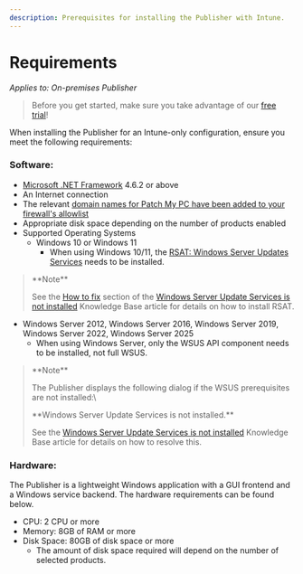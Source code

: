 ```yaml
---
description: Prerequisites for installing the Publisher with Intune.
---
```


# Requirements

_Applies to: On-premises Publisher_

<blockquote class="wp-block-quote">
<p>Before you get started, make sure you take advantage of our <a href="https://patchmypc.com/free-trial">free trial</a>!</p>
</blockquote>

When installing the Publisher for an Intune-only configuration, ensure you meet the following requirements:

### Software:

* [Microsoft .NET Framework](https://learn.microsoft.com/en-us/dotnet/framework/migration-guide/versions-and-dependencies) 4.6.2 or above
* An Internet connection
* The relevant [domain names for Patch My PC have been added to your firewall's allowlist](https://patchmypc.com/list-of-domains-used-for-downloads-in-patch-my-pc-update-catalog)
* Appropriate disk space depending on the number of products enabled
* Supported Operating Systems
  * Windows 10 or Windows 11
    * When using Windows 10/11, the [RSAT: Windows Server Updates Services](https://docs.microsoft.com/en-us/windows-server/remote/remote-server-administration-tools#BKMK_Thresh) needs to be installed.

<blockquote class="wp-block-quote">
<p>**Note**</p>
<p>See the <a href="https://patchmypc.com/windows-server-update-services-not-installed#howtofixit">How to fix</a> section of the <a href="https://patchmypc.com/windows-server-update-services-not-installed">Windows Server Update Services is not installed</a> Knowledge Base article for details on how to install RSAT.</p>
</blockquote>

* Windows Server 2012, Windows Server 2016, Windows Server 2019, Windows Server 2022, Windows Server 2025
  * When using Windows Server, only the WSUS API component needs to be installed, not full WSUS.

<blockquote class="wp-block-quote">
<p>**Note**</p>
<p>The Publisher displays the following dialog if the WSUS prerequisites are not installed:\</p>
<p>&#x20;         **Windows Server Update Services is not installed.**</p>
<p>See the <a href="https://patchmypc.com/windows-server-update-services-not-installed">Windows Server Update Services is not installed</a> Knowledge Base article for details on how to resolve this.</p>
</blockquote>

### Hardware:

The Publisher is a lightweight Windows application with a GUI frontend and a Windows service backend. The hardware requirements can be found below.

* CPU: 2 CPU or more
* Memory: 8GB of RAM or more
* Disk Space: 80GB of disk space or more
  * The amount of disk space required will depend on the number of selected products.